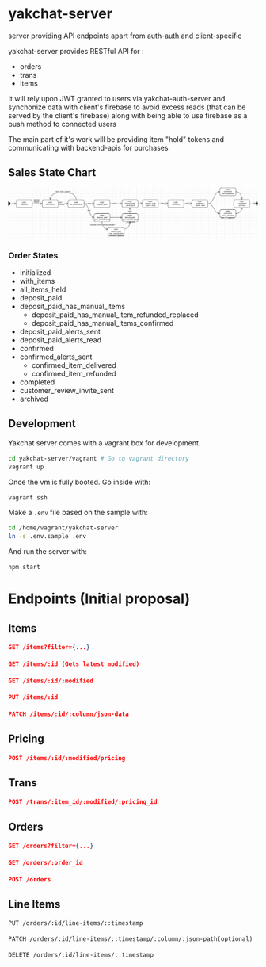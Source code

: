 # yakchat-server
server providing API endpoints apart from auth-auth and client-specific

yakchat-server provides RESTful API for :

- orders
- trans
- items

It will rely upon JWT granted to users via yakchat-auth-server and synchonize data with client's firebase to avoid excess reads (that can be served by the client's firebase) along with being able to use firebase as a push method to connected users

The main part of it's work will be providing item "hold" tokens and communicating with backend-apis for purchases


## Sales State Chart

![sales-state-chart](docs/sales-state-chart.png?raw=true)

### Order States

- initialized
- with_items
- all_items_held
- deposit_paid
- deposit_paid_has_manual_items
	- deposit_paid_has_manual_item_refunded_replaced
	- deposit_paid_has_manual_items_confirmed
- deposit_paid_alerts_sent
- deposit_paid_alerts_read
- confirmed
- confirmed_alerts_sent
	- confirmed_item_delivered
	- confirmed_item_refunded
- completed
- customer_review_invite_sent
- archived


## Development

Yakchat server comes with a vagrant box for development.

```sh
cd yakchat-server/vagrant # Go to vagrant directory
vagrant up
```

Once the vm is fully booted. Go inside with:

```sh
vagrant ssh 
```

Make a `.env` file based on the sample with:

```sh
cd /home/vagrant/yakchat-server
ln -s .env.sample .env
```

And run the server with:

```sh
npm start
```

# Endpoints (Initial proposal)

## Items

```json
GET /items?filter={...}

GET /items/:id (Gets latest modified)

GET /items/:id/:modified

PUT /items/:id

PATCH /items/:id/:column/json-data
```

## Pricing

```json
POST /items/:id/:modified/pricing
```

## Trans

```json
POST /trans/:item_id/:modified/:pricing_id
```

## Orders

```json
GET /orders?filter={...}

GET /orders/:order_id

POST /orders
```

## Line Items

```
PUT /orders/:id/line-items/::timestamp

PATCH /orders/:id/line-items/::timestamp/:column/:json-path(optional)

DELETE /orders/:id/line-items/::timestamp
```